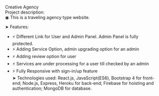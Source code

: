 Creative Agency <br/>
Project description: <br/>
◉ This is a traveling agency type website. <br/>

➤ Features:
- ⚡ Different Link for User and Admin Panel. Admin Panel is fully protected. <br/>
- ⚡ Adding Service Option, admin upgrading option for an admin <br/>
- ⚡ Adding review option for user <br/>
- ⚡ Services are under processing for a user till checked by an admin <br/>
- ⚡ Fully Responsive with sign-in/up feature <br/>
➤ Technologies used: React.js, JavaScript(ES6), Bootstrap 4 for front-end; Node.js, Express, Heroku for back-end; Firebase for hoisting and authentication; MongoDB for database.